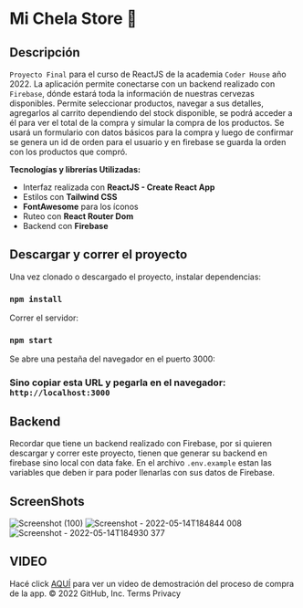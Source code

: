 # Mi Chela Store 🍻

## Descripción

`Proyecto Final` para el curso de ReactJS de la academia `Coder House` año 2022.
La aplicación permite conectarse con un backend realizado con `Firebase`, dónde estará toda la información de nuestras cervezas disponibles.
Permite seleccionar productos, navegar a sus detalles, agregarlos al carrito dependiendo del stock disponible, se podrá acceder a él para ver el total de la compra y simular la compra de los productos.
Se usará un formulario con datos básicos para la compra y luego de confirmar
se genera un id de orden para el usuario y en firebase se guarda la orden con los productos que compró.

**Tecnologías y librerías Utilizadas:**

- Interfaz realizada con **ReactJS - Create React App**
- Estilos con **Tailwind CSS**
- **FontAwesome** para los íconos
- Ruteo con **React Router Dom**
- Backend con **Firebase**

## Descargar y correr el proyecto

Una vez clonado o descargado el proyecto, instalar dependencias:

### `npm install`

Correr el servidor:

### `npm start`

Se abre una pestaña del navegador en el puerto 3000:

### Sino copiar esta URL y pegarla en el navegador: `http://localhost:3000`

## Backend

Recordar que tiene un backend realizado con Firebase, por si quieren descargar y correr este proyecto, tienen que generar su backend en firebase sino local con data fake.
En el archivo `.env.example` estan las variables que deben ir para poder llenarlas con sus datos de Firebase.


## ScreenShots
![Screenshot (100)](https://user-images.githubusercontent.com/95537711/168451570-e0701154-4e15-4e55-851e-b91a91219979.png)
![Screenshot - 2022-05-14T184844 008](https://user-images.githubusercontent.com/95537711/168451590-96b75fbe-4e6d-4b29-aff1-72a8bfb30a87.png)
![Screenshot - 2022-05-14T184930 377](https://user-images.githubusercontent.com/95537711/168451606-b5fbc9ed-b883-4f6d-9379-986568f3c661.png)


## VIDEO
Hacé click [AQUÍ](https://share.vidyard.com/watch/Ddy6RKUPtijXpSacrCJFBG?) para ver un video de demostración del proceso de compra de la app.
© 2022 GitHub, Inc.
Terms
Privacy

